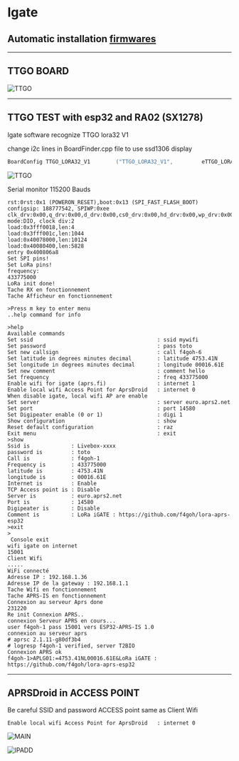 # Igate

## Automatic installation [firmwares](https://f4goh.github.io/lora-aprs-esp32/index.html) 

***
## TTGO BOARD

![TTGO](ttgo.jpg  "TTGO BOARD")

***

## TTGO TEST with esp32 and RA02 (SX1278)

Igate software recognize TTGO lora32 V1

change i2c lines in BoardFinder.cpp file to use ssd1306 display

```c++
BoardConfig TTGO_LORA32_V1        ("TTGO_LORA32_V1",         eTTGO_LORA32_V1,          21, 22, 0x3C,  0,  5, 19, 27, 18, 14, 26);
```

![TTGO](cablage_igate.png  "TTGO TEST")


Serial monitor 115200 Bauds

```console
rst:0rst:0x1 (POWERON_RESET),boot:0x13 (SPI_FAST_FLASH_BOOT)
configsip: 188777542, SPIWP:0xee
clk_drv:0x00,q_drv:0x00,d_drv:0x00,cs0_drv:0x00,hd_drv:0x00,wp_drv:0x00
mode:DIO, clock div:2
load:0x3fff0018,len:4
load:0x3fff001c,len:1044
load:0x40078000,len:10124
load:0x40080400,len:5828
entry 0x400806a8
Set SPI pins!
Set LoRa pins!
frequency:
433775000
LoRa init done!
Tache RX en fonctionnement
Tache Afficheur en fonctionnement

>Press m key to enter menu
..help command for info

>help
Available commands
Set ssid                                       : ssid mywifi
Set password                                   : pass toto
Set new callsign                               : call f4goh-6
Set latitude in degrees minutes decimal        : latitude 4753.41N
Set longitude in degrees minutes decimal       : longitude 00016.61E
Set new comment                                : comment hello
Set frequency                                  : freq 433775000
Enable wifi for igate (aprs.fi)                : internet 1
Enable local wifi Access Point for AprsDroid   : internet 0
When disable igate, local wifi AP are enable
Set server                                     : server euro.aprs2.net
Set port                                       : port 14580
Set Digipeater enable (0 or 1)                 : digi 1
Show configuration                             : show
Reset default configuration                    : raz
Exit menu                                      : exit
>show
Ssid is             : Livebox-xxxx
password is         : toto
Call is             : f4goh-1
Frequency is        : 433775000
latitude is         : 4753.41N
longitude is        : 00016.61E
Internet is         : Enable
TCP Access point is : Disable
Server is           : euro.aprs2.net
Port is             : 14580
Digipeater is       : Disable
Comment is          : LoRa iGATE : https://github.com/f4goh/lora-aprs-esp32
>exit
>
 Console exit
wifi igate on internet
15001
Client Wifi
.....
WiFi connecté
Adresse IP : 192.168.1.36
Adresse IP de la gateway : 192.168.1.1
Tache Wifi en fonctionnement
Tache APRS-IS en fonctionnement
Connexion au serveur Aprs done
231220
Re init Connexion APRS..
connexion Serveur APRS en cours...
user f4goh-1 pass 15001 vers ESP32-APRS-IS 1.0
connexion au serveur aprs
# aprsc 2.1.11-g80df3b4
# logresp f4goh-1 verified, server T2BIO
Connexion APRS ok
f4goh-1>APLG01:=4753.41NL00016.61E&LoRa iGATE : https://github.com/f4goh/lora-aprs-esp32
```
***
## APRSDroid in ACCESS POINT

Be careful SSID and password ACCESS point same as Client Wifi

```console
Enable local wifi Access Point for AprsDroid   : internet 0
```

![MAIN](configAPRSdroid/main_tcp-ip.jpg  "MAIN CNX")

![IPADD](configAPRSdroid/ip_address_port.jpg  "MAIN CNX")


